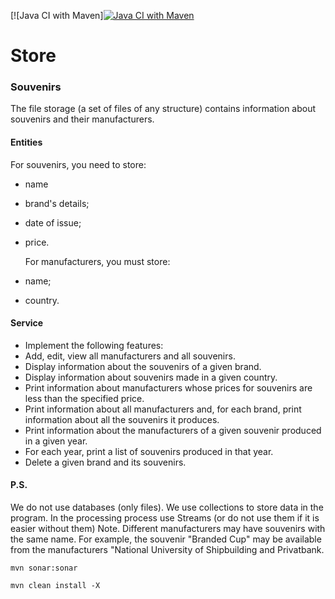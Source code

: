 [![Java CI with Maven][![Java CI with Maven](https://github.com/Lokankara/Souvenir/actions/workflows/maven.yml/badge.svg)](https://github.com/Lokankara/Souvenir/actions/workflows/maven.yml)

# Store

### Souvenirs

The file storage (a set of files of any structure) contains
information about souvenirs and their manufacturers.

#### Entities
For souvenirs, you need to store:
- name
- brand's details;
- date of issue;
- price.

  For manufacturers, you must store:
- name;
- country.

#### Service
- Implement the following features:
- Add, edit, view all manufacturers and all souvenirs.
- Display information about the souvenirs of a given brand.
- Display information about souvenirs made in a given country.
- Print information about manufacturers whose prices for souvenirs are less than the specified price.
- Print information about all manufacturers and, for each brand, print information
  about all the souvenirs it produces.
- Print information about the manufacturers of a given souvenir produced in a given year.
- For each year, print a list of souvenirs produced in that year.
- Delete a given brand and its souvenirs.

#### P.S. 
  We do not use databases (only files).
  We use collections to store data in the program. In the processing process
  use Streams (or do not use them if it is easier without them)
  Note. Different manufacturers may have souvenirs with the same name. For example,
  the souvenir "Branded Cup" may be available from the manufacturers "National University of
  Shipbuilding and Privatbank.

`mvn sonar:sonar`

`mvn clean install -X`
